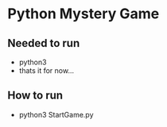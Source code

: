 Python Mystery Game
===================

Needed to run
----------
* python3
* thats it for now...

How to run
---
*   python3 StartGame.py
